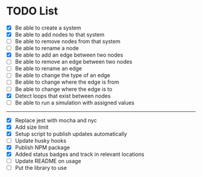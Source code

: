 # TODO List

- [x] Be able to create a system
- [x] Be able to add nodes to that system
- [ ] Be able to remove nodes from that system
- [ ] Be able to rename a node
- [x] Be able to add an edge between two nodes
- [ ] Be able to remove an edge between two nodes
- [ ] Be able to rename an edge
- [ ] Be able to change the type of an edge
- [ ] Be able to change where the edge is from
- [ ] Be able to change where the edge is to
- [x] Detect loops that exist between nodes
- [ ] Be able to run a simulation with assigned values

----

- [x] Replace jest with mocha and nyc
- [x] Add size limit
- [x] Setup script to publish updates automatically
- [ ] Update husky hooks
- [x] Publish NPM package
- [x] Added status badges and track in relevant locations
- [ ] Update README on usage
- [ ] Put the library to use
